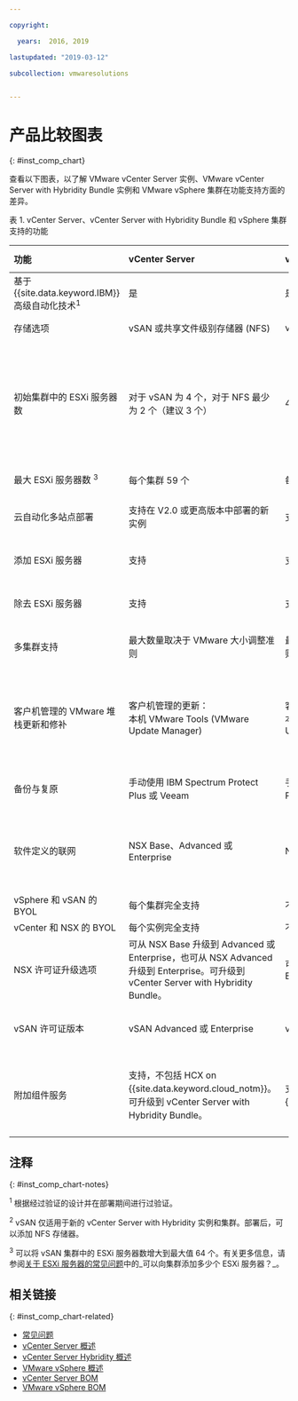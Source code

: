 ```yaml
---

copyright:

  years:  2016, 2019

lastupdated: "2019-03-12"

subcollection: vmwaresolutions


---
```


# 产品比较图表
{: #inst_comp_chart}

查看以下图表，以了解 VMware vCenter Server 实例、VMware vCenter Server with Hybridity Bundle 实例和 VMware vSphere 集群在功能支持方面的差异。

表 1. vCenter Server、vCenter Server with Hybridity Bundle 和 vSphere 集群支持的功能

|功能|vCenter Server| vCenter Server with Hybridity|VMware vSphere|
|:--- |:--- |:--- |:--- |
|基于 {{site.data.keyword.IBM}} 高级自动化技术<sup>1</sup>|是|是|否。自行构建和配置|
|存储选项|vSAN 或共享文件级别存储器 (NFS)| vSAN 或 NFS <sup>2</sup> | vSAN 或 NFS |
|初始集群中的 ESXi 服务器数| 对于 vSAN 为 4 个，对于 NFS 最少为 2 个（建议 3 个） |4|1 个用于扩展现有集群，4 个用于新的 vSAN 集群，至少 3 个用于使用 NFS 的新集群|
| 最大 ESXi 服务器数 <sup>3</sup> |每个集群 59 个|每个集群 59 个|每个集群 60 个|
|云自动化多站点部署|支持在 V2.0 或更高版本中部署的新实例|支持|支持。不包含自动化配置|
|添加 ESXi 服务器|支持|支持|支持。不包含自动化配置|
|除去 ESXi 服务器|支持|支持|支持。不包含自动化配置|
|多集群支持|最大数量取决于 VMware 大小调整准则|最大数量取决于 VMware 大小调整准则|支持。不包含自动化配置|
|客户机管理的 VMware 堆栈更新和修补|客户机管理的更新：<br/>本机 VMware Tools (VMware Update Manager)|客户机管理的更新：<br/>本机 VMware Tools (VMware Update Manager)|客户机管理的更新：<br/>本机 VMware Tools (VMware Update Manager)|
|备份与复原|手动使用 IBM Spectrum Protect Plus 或 Veeam|手动使用 IBM Spectrum Protect Plus 或 Veeam|不包含备份和复原解决方案|
|软件定义的联网|NSX Base、Advanced 或 Enterprise|NSX Advanced 或 Enterprise|NSX Standard、Base 或 Enterprise。不包含自动化配置|
|vSphere 和 vSAN 的 BYOL|每个集群完全支持|不支持|支持|
|vCenter 和 NSX 的 BYOL|每个实例完全支持|不支持|支持|
|NSX 许可证升级选项|可从 NSX Base 升级到 Advanced 或 Enterprise，也可从 NSX Advanced 升级到 Enterprise。可升级到 vCenter Server with Hybridity Bundle。|可从 NSX Advanced 升级到 Enterprise|无|
|vSAN 许可证版本|vSAN Advanced 或 Enterprise|vSAN Advanced 或 Enterprise|vSAN Advanced 或 Enterprise|
|附加组件服务|支持，不包括 HCX on {{site.data.keyword.cloud_notm}}。可升级到 vCenter Server with Hybridity Bundle。|支持，包括 HCX on {{site.data.keyword.cloud_notm}}。|此解决方案的自动化不支持，但您可以使用并安装自己的软件。|

## 注释
{: #inst_comp_chart-notes}

<sup>1</sup> 根据经过验证的设计并在部署期间进行过验证。

<sup>2</sup> vSAN 仅适用于新的 vCenter Server with Hybridity 实例和集群。部署后，可以添加 NFS 存储器。

<sup>3</sup> 可以将 vSAN 集群中的 ESXi 服务器数增大到最大值 64 个。有关更多信息，请参阅[关于 ESXi 服务器的常见问题](/docs/services/vmwaresolutions/vmonic?topic=vmware-solutions-faq_esxi)中的_可以向集群添加多少个 ESXi 服务器？_。

## 相关链接
{: #inst_comp_chart-related}

* [常见问题](/docs/services/vmwaresolutions/vmonic?topic=vmware-solutions-faq)
* [vCenter Server 概述](/docs/services/vmwaresolutions/vcenter?topic=vmware-solutions-vc_vcenterserveroverview)
* [vCenter Server Hybridity 概述](/docs/services/vmwaresolutions/vcenter?topic=vmware-solutions-vc_hybrid_overview)
* [VMware vSphere 概述](/docs/services/vmwaresolutions/vsphere?topic=vmware-solutions-vs_vsphereclusteroverview)
* [vCenter Server BOM](/docs/services/vmwaresolutions/vcenter?topic=vmware-solutions-vc_bom)
* [VMware vSphere BOM](/docs/services/vmwaresolutions/vsphere?topic=vmware-solutions-vs_bom)
